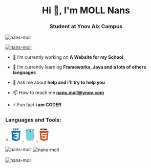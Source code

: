 <h1 align="center">Hi 👋, I'm MOLL Nans</h1>
<h3 align="center">Student at Ynov Aix Campus</h3>

<p align="left"> <img src="https://komarev.com/ghpvc/?username=nans-moll&label=Profile%20views&color=60d697&style=flat" alt="nans-moll" /> </p>

<p align="left"> <a href=""><img src="https://github-profile-trophy.vercel.app/?username=nans-moll" alt="nans-moll" /></a> </p>

- 🔭 I’m currently working on **A Website for my School**

- 🌱 I’m currently learning **Frameworks, Java and a lots of others languages**

- 💬 Ask me about **help and i'll try to help you**

- 📫 How to reach me **nans.moll@ynov.com**

- ⚡ Fun fact **i am CODER**

<p align="left">
</p>

<h3 align="left">Languages and Tools:</h3>
<p align="left">  > </a> <a href="https://www.w3schools.com/css/" target="_blank" rel="noreferrer"> <img src="https://raw.githubusercontent.com/devicons/devicon/master/icons/css3/css3-original-wordmark.svg" alt="css3" width="40" height="40"/> </a>    </a> <a href="https://golang.org" target="_blank" rel="noreferrer"> <img src="https://raw.githubusercontent.com/devicons/devicon/master/icons/go/go-original.svg" alt="go" width="40" height="40"/> <img src="https://raw.githubusercontent.com/devicons/devicon/master/icons/html5/html5-original-wordmark.svg" alt="html5" width="40" height="40"/> </a> 

<p><img align="left" src="https://github-readme-stats.vercel.app/api/top-langs?username=nans-moll&show_icons=true&locale=en&layout=compact" alt="nans-moll" /></p>

<p>&nbsp;<img align="center" src="https://github-readme-stats.vercel.app/api?username=nans-moll&show_icons=true&locale=en" alt="nans-moll" /></p>

<p><img align="center" src="https://github-readme-streak-stats.herokuapp.com/?user=nans-moll&" alt="nans-moll" /></p>
